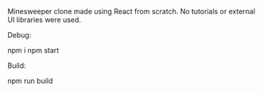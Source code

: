 Minesweeper clone made using React from scratch. No tutorials or external UI libraries were used.

Debug:

npm i
npm start

Build:

npm run build
